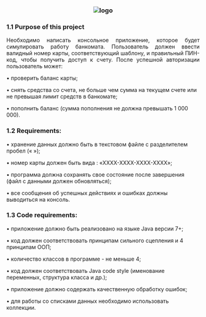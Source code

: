 <!DOCTYPE html>
<html>
 <head>
 </head> 
<body>
<h3><p align="center"><img src=https://user-images.githubusercontent.com/88191742/203302252-d94f8cc6-9062-4e70-b08b-fbf7a262d99e.PNG alt="logo"></h3></p>
<h3>1.1	Purpose of this project</h3>
<p align="justify">
Необходимо написать консольное приложение, которое будет симулировать работу банкомата.
Пользователь должен ввести валидный номер карты, соответствующий шаблону, и правильный ПИН-код, чтобы получить доступ к счету. После успешной авторизации пользователь может:
<p>•	проверить баланс карты;</p>
<p>•	снять средства со счета, не больше чем сумма на текущем счете или не превышая лимит средств в банкомате;</p>
<p>•	пополнить баланс (сумма пополнения не должна превышать 1 000 000).</p>

<h3>1.2	Requirements:</h3>
<p align="justify">
<p>•	хранение данных должно быть в текстовом файле с разделителем пробел (« »);</p>
<p>•	номер карты должен быть вида : «ХХХХ-ХХХХ-ХХХХ-ХХХХ»;</p>
<p>•	программа должна сохранять свое состояние после завершения (файл с данными должен обновляться);</p>
<p>•	все сообщения об успешных действиях и ошибках должны выводиться на консоль.</p>

</p>

<h3>1.3	Code requirements:</h3>
<p align="justify"> 
<p>•	приложение должно быть реализовано на языке Java версии 7+;</p>
<p>•	код должен соответствовать принципам сильного сцепления и 4 принципам ООП;</p>
<p>•	количество классов в программе - не меньше 4;</p>
<p>•	код должен соответствовать Java code style (именование переменных, структура класса и др.);</p>
<p>•	приложение должно содержать качественную обработку ошибок;</p>
<p>•	для работы со списками данных необходимо использовать коллекции.</p>

</p>
</body>
</html>
